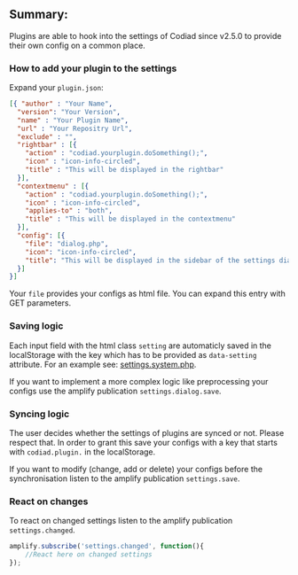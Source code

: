 ## Summary:
Plugins are able to hook into the settings of Codiad since v2.5.0 to provide their own config on a common place.

### How to add your plugin to the settings
Expand your ``plugin.json``:
``` json
[{ "author" : "Your Name",
  "version": "Your Version",
  "name" : "Your Plugin Name",
  "url" : "Your Repositry Url",
  "exclude" : "",
  "rightbar" : [{
    "action" : "codiad.yourplugin.doSomething();",
    "icon" : "icon-info-circled",
    "title" : "This will be displayed in the rightbar"
  }],
  "contextmenu" : [{
    "action" : "codiad.yourplugin.doSomething();",
    "icon" : "icon-info-circled",
    "applies-to" : "both",
    "title" : "This will be displayed in the contextmenu"
  }],
  "config": [{
    "file": "dialog.php",
    "icon": "icon-info-circled",
    "title": "This will be displayed in the sidebar of the settings dialog"
  }]
}]
```
Your ``file`` provides your configs as html file. You can expand this entry with GET parameters.

### Saving logic
Each input field with the html class ``setting`` are automaticly saved in the localStorage with the key which has to be provided as ``data-setting`` attribute. For an example see: [settings.system.php](https://github.com/Codiad/Codiad/tree/master/components/settings/settings.system.php#L12).

If you want to implement a more complex logic like preprocessing your configs use the amplify publication ``settings.dialog.save``.

### Syncing logic
The user decides whether the settings of plugins are synced or not. Please respect that. In order to grant this save your configs with a key that starts with ``codiad.plugin.`` in the localStorage.

If you want to modify (change, add or delete) your configs before the synchronisation listen to the amplify publication ``settings.save``.

### React on changes
To react on changed settings listen to the amplify publication ``settings.changed``.
```js
amplify.subscribe('settings.changed', function(){
    //React here on changed settings
});
```